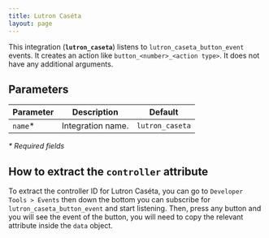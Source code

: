 ```yaml
---
title: Lutron Caséta
layout: page
---
```


This integration (**`lutron_caseta`**) listens to `lutron_caseta_button_event` events. It creates an action like `button_<number>_<action type>`. It does not have any additional arguments.

## Parameters

| Parameter | Description       | Default         |
| --------- | ----------------- | --------------- |
| `name`\*  | Integration name. | `lutron_caseta` |

_\* Required fields_

## How to extract the `controller` attribute

To extract the controller ID for Lutron Caséta, you can go to `Developer Tools > Events` then down the bottom you can subscribe for `lutron_caseta_button_event` and start listening. Then, press any button and you will see the event of the button, you will need to copy the relevant attribute inside the `data` object.
